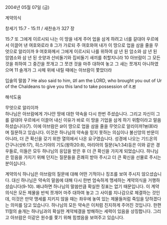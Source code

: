 2004년 05월 07일 (금)

계약의식



창세기 15:7 - 15:11 / 새찬송가 327 장


15:7 또 그에게 이르시되 나는 이 땅을 네게 주어 업을 삼게 하려고 너를 갈대아 우르에서 이끌어 낸 여호와로라
8 그가 가로되 주 여호와여 내가 이 땅으로 업을 삼을 줄을 무엇으로 알리이까
9 여호와께서 그에게 이르시되 나를 위하여 삼 년 된 암소와 삼 년 된 암염소와 삼 년 된 숫양과 산비둘기와 집비둘기 새끼를 취할지니라
10 아브람이 그 모든 것을 취하여 그 중간을 쪼개고 그 쪼갠 것을 마주 대하여 놓고 그 새는 쪼개지 아니하였으며
11 솔개가 그 사체 위에 내릴 때에는 아브람이 쫓았더라

입술의 말씀
7 He also said to him, ꡒI am the LORD, who brought you out of Ur of the Chaldeans to give you this land to take possession of it.ꡓ

해석도움





무엇으로 알리이까  
하나님은 아브람에게 가나안 땅에 대한 약속을 다시 한번 주셨습니다. 그리고 자신이 그를 갈대아 우르에서 이끌어 내신 이유가 바로 이 땅을 기업을 삼게 하기 위함이라고 말씀하셨습니다(7). 이에 아브람은 ꡒ이 땅으로 업을 삼을 줄을 무엇으로 알리이까?ꡓ(8)라며 질문하고 있습니다. 이것은 하나님의 약속을 믿지 못하는 의심이나 불신앙의 반문이 아니라, 더 큰 확신을 갖기 위한 열의에서 나온 요구였습니다. 성경에 나오는 기드온의 간구나(삿6:17), 히스기야의 기도(왕하20:8), 마리아의 질문(눅1:34)등은 이와 같은 경우들로, 이들은 모두 하나님의 응답을 받은 후 더 큰 확신을 가지게 되었습니다. 하나님은 믿음을 가지기 위해 던지는 질문들을 흔쾌히 받아 주시고 더 큰 확신을 선물로 주시는 분이십니다. 

계약의식  하나님은 
아브람의 질문에 대해 어떤 기적이나 징조를 보여 주시지 않으셨습니다. 대신 하나님은 약속의 말씀에 대해 다시 한번 엄숙하게 맹세하는 계약의식을 거행하셨습니다(9-10). 왜냐하면 하나님의 말씀만큼 확실한 징표는 없기 때문입니다. 이 계약의식은 모든 제물을 반씩 쪼개어 마주 대하여 놓고 그 사이를 지나감으로 체결하는 것인데, 이것은 만약 맹세를 지키지 않을 때는 좌우에 놓여 있는 제물들처럼 죽임을 당하겠다는 의미를 담고 있습니다. 하나님의 모든 약속은 이처럼 진지하게 주어진 것입니다. 한편 11절의 솔개는 하나님과의 확실한 계약체결을 방해하는 세력이 있음을 상징합니다. 그리고 아브람은 이같은 원수를 쫓기 위해 힘썼음을 보여주고 있습니다.